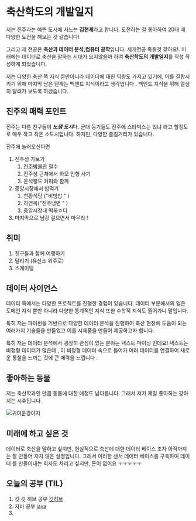# 축산학도의 개발일지 
저는  진주라는 예쁜 도시에 사느는 **김현세**라고 합니다. 도전하는 걸 좋아하여 20대 때 다양한 도전을 해보는 것 같습니다!

  그리고 제 전공은 **축산과 데이터 분석,컴퓨터 공학**입니다. 세개전공 죽을것 같아요!. 미래에는 데이터로 축산을 말하는 시대가 오지않을까 하여 **축산학도의 개발일지**를  작성 작성하게 되었습니다. 
  
  저는 다양한 축산 쪽 지식 뿐만아니라 데이터에 대한 역량도 가지고 있기에, 이를 결합시키기 위해 마지막 남은 단계는 백엔드 지식이라고 생각입니다 . 백엔드 지식을 위해 열심히 달려가 보도록 하겠습니다. 

## 진주의 매력 포인트 

진주는 다른 친구들이 ***노잼 도시***다. 군대 동기들도 진주에 스타벅스는 있냐  라고 할정도로 매우 작고 작은 소도시입니다. 하지만, 다양한 즐길거리가 있습니다. 

진주에 놀러오신다면 

1. 진주성 가보기 
    1. [진주박물관](https://jinju.museum.go.kr/kor/) 필수 
    2. 진주성 근처에서 하모 인형 사기 
    3. 운석빵도 커피와 함께 
2. 중앙시장에서 밥먹기 
    1. 천황식당 ("비빔밥 " )
    2. 하연옥("진주냉면 " )
    3. 중앙시장내 떡볶ㅇ디 
3. 마지막으로 남강 걸으면서 마무리 ! 

## 취미 
 1. 친구들과 함께 여행하기 
 2. 달리기 (유산소 위주로)
 3. 스케이팅 

## 데이터 사이언스 
데이터 쪽에서는 다양한 프로젝트를 진행한 경험이 있습니다. 데이터 부분에서의 일은 도메인 지식 뿐만 아니라 다양한 통계적인 지식 또한 수학적 지식도 뜰어가니 말입니다.

특히 저는 파이썬을 기반으로 다양한 데이터 분석을 진행하여 축산 현장에 도움이 되는 여러가지 기술들을 만들었고 이를 시제품을 만들어 제공하고자 합니다.

특히 저는 데이터 분석에서 굉장히 관심이 있는 분야는 텍스트 마이닝 인데요! 텍스트는 비정형 데이터가 많은데 , 이 비정형 데이터 속으로 들어가 여러 데이터를 연결하여  새로운 통찰을 느끼는 것에 큰 매력을 느낍니다 .

## 좋아하는 동물  

저는 축산학과인 만큼 동물에 대한 애정도 남다릅니다. 그래서 저가 제일 좋아하는 강아지는 시츄입니다.

![귀여운강아지](https://i.namu.wiki/i/U-0EEx8QeQ81s92OHJrzfhjcC1FoeJHWN-Fpk18f3ejIiiqjatWM1uR07qHpBBwU1j4jbqzs21jNV6HHTqDAfs6qDMbvQrCsiqZM1pZbFkwipFXTNryiopT4gf0N8hnVNdDd2baCG96eLOEpvyPHdw.webp)
## 미래에 하고 싶은 것 

데이터로 축산을 말하고 싶지만, 현실적으로 축산에 대한 데이터 베이스 조차 아직까지는 잘 만들어 지지 않은 실정입니다. 그래서 이러한 센서  데이터 베이스를 구축하여 데이터 를 만들어내는 회사도 차리고 싶지만, 돈이 없어요 ㅜㅜㅜㅜㅜ 


## 오늘의 공부 (TIL} 
1. 깃 깃 허브 공부 [깃허브](git/README2.md)
2. 자바 공부 [java](java/java1변수배열.md)
3. 



